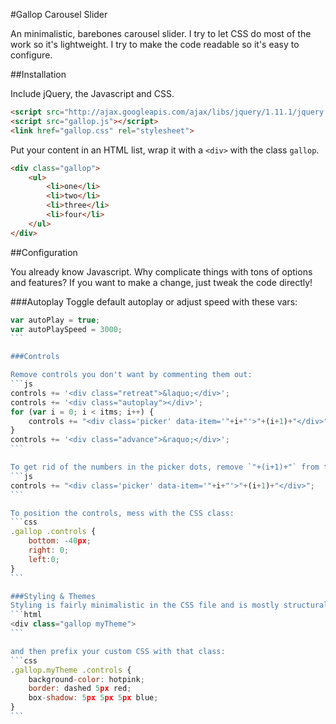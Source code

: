 #Gallop Carousel Slider

An minimalistic, barebones carousel slider. I try to let CSS do most of the work so it's lightweight. I try to make the code readable so it's easy to configure.

##Installation

Include jQuery, the Javascript and CSS. 

```html
<script src="http://ajax.googleapis.com/ajax/libs/jquery/1.11.1/jquery.min.js" ></script>
<script src="gallop.js"></script>
<link href="gallop.css" rel="stylesheet">
```

Put your content in an HTML list, wrap it with a `<div>` with the class `gallop`.

```html
<div class="gallop">
    <ul>
        <li>one</li>
        <li>two</li>
        <li>three</li>
        <li>four</li>
    </ul>
</div>
```

##Configuration

You already know Javascript. Why complicate things with tons of options and features? If you want to make a change, just tweak the code directly!

###Autoplay
Toggle default autoplay or adjust speed with these vars:
````js
var autoPlay = true;
var autoPlaySpeed = 3000;
```

###Controls

Remove controls you don't want by commenting them out:
```js
controls += '<div class="retreat">&laquo;</div>';
controls += '<div class="autoplay"></div>';
for (var i = 0; i < itms; i++) {
    controls += "<div class='picker' data-item='"+i+"'>"+(i+1)+"</div>";
}
controls += '<div class="advance">&raquo;</div>';
```

To get rid of the numbers in the picker dots, remove `"+(i+1)+"` from this line:
```js
controls += "<div class='picker' data-item='"+i+"'>"+(i+1)+"</div>";
```

To position the controls, mess with the CSS class:
```css
.gallop .controls {
    bottom: -40px;
    right: 0;
    left:0;
}
```

###Styling & Themes
Styling is fairly minimalistic in the CSS file and is mostly structural. Create your own "theme" by adding your theme name as a class to the element:
```html
<div class="gallop myTheme">
```

and then prefix your custom CSS with that class:
```css
.gallop.myTheme .controls {
    background-color: hotpink;
    border: dashed 5px red;
    box-shadow: 5px 5px 5px blue;
}
```



